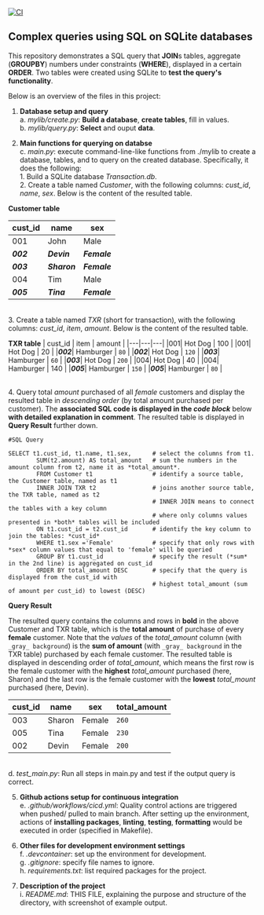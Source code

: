 [![CI](https://github.com/nogibjj/SQLite_YCLiu/actions/workflows/cicd.yml/badge.svg)](https://github.com/nogibjj/SQLite_YCLiu/actions/workflows/cicd.yml)
## Complex queries using SQL on SQLite databases

This repository demonstrates a SQL query that **JOIN**s tables, aggregate (**GROUPBY**) numbers under constraints (**WHERE**), displayed in a certain **ORDER**. Two tables were created using SQLite to **test the query's functionality**. 

Below is an overview of the files in this project:

1. **Database setup and query**
   <br>a. _mylib/create.py_: **Build a database**, **create tables**, fill in values.
   <br>b. _mylib/query.py_: **Select** and ouput **data**.
   
3. **Main functions for querying on databse**
   <br>c. _main.py_: execute command-line-like functions from ./mylib to create a database, tables, and to query on the created database. Specifically, it does the following:
<br>         1. Build a SQLite database _Transaction.db_.
<br>         2. Create a table named *Customer*, with the following columns: *cust_id*, *name*, *sex*. Below is the content of the resulted table.

**Customer table**

| cust_id | name | sex |
|---|---|---|
|001| John | Male |
|**_002_**| **_Devin_** | **_Female_** |
|**_003_**| **_Sharon_** | **_Female_** |
|004| Tim | Male | 
|**_005_**| **_Tina_** | **_Female_** |

<br>         3. Create a table named *TXR* (short for transaction), with the following columns: *cust_id*, *item*, *amount*. Below is the content of the resulted table.

**TXR table**
| cust_id | item | amount |
|---|---|---|
|001| Hot Dog | 100 |
|001| Hot Dog | 20 |
|**_002_**| Hamburger | `80` |
|**_002_**| Hot Dog | `120` |
|**_003_**| Hamburger | `60` |
|**_003_**| Hot Dog | `200` |
|004| Hot Dog | 40 |
|004| Hamburger | 140 |
|**_005_**| Hamburger | `150` |
|**_005_**| Hamburger | `80` |


<br>         4. Query total _amount_ purchased of all _female_ customers and display the resulted table in _descending order_ (by total amount purchased per customer). The **associated SQL code is displayed in the _code block_** below **with detailed explanation in comment**. The resulted table is displayed in **Query Result** further down.

```
#SQL Query

SELECT t1.cust_id, t1.name, t1.sex,      # select the columns from t1.
        SUM(t2.amount) AS total_amount   # sum the numbers in the amount column from t2, name it as *total_amount*.
        FROM Customer t1                 # identify a source table, the Customer table, named as t1
        INNER JOIN TXR t2                # joins another source table, the TXR table, named as t2
                                         # INNER JOIN means to connect the tables with a key column
                                         # where only columns values presented in *both* tables will be included
        ON t1.cust_id = t2.cust_id       # identify the key column to join the tables: *cust_id*
        WHERE t1.sex ='Female'           # specify that only rows with *sex* column values that equal to 'female' will be queried
        GROUP BY t1.cust_id              # specify the result (*sum* in the 2nd line) is aggregated on cust_id
        ORDER BY total_amount DESC       # specify that the query is displayed from the cust_id with 
                                         # highest total_amount (sum of amount per cust_id) to lowest (DESC)                                      
```

**Query Result**

The resulted query contains the columns and rows in **bold** in the above Customer and TXR table, which is the **total amount** of purchase of every **female** customer. Note that the _values_ of the _total_amount_ column (with `_gray_ background`) is the **sum of amount** (with `_gray_ background` in the TXR table) purchased by each female customer. The resulted table is displayed in descending order of _total_amount_, which means the first row is the female customer with the **highest** _total_amount_ purchased (here, Sharon) and the last row is the female customer with the **lowest** _total_mount_ purchased (here, Devin).

| cust_id | name | sex | total_amount |
|---|---|---|---|
|003| Sharon | Female | `260` |
|005| Tina | Female | `230` |
|002| Devin | Female | `200` |

   <br>d. _test_main.py_: Run all steps in main.py and test if the output query is correct.
   
5. **Github actions setup for continuous integration**
  <br>e. _.github/workflows/cicd.yml_: Quality control actions are triggered when pushed/ pulled to main branch. After setting up the environment, actions of **installing packages**, **linting**, **testing**, **formatting** would be executed in order (specified in Makefile). 

6. **Other files for development environment settings**
  <br>f. _.devcontainer_: set up the environment for development.
  <br>g. _.gitignore_: specify file names to ignore.
  <br>h. _requirements.txt_: list required packages for the project.

7. **Description of the project**
   <br>i. _README.md_: THIS FILE, explaining the purpose and structure of the directory, with screenshot of example output.


